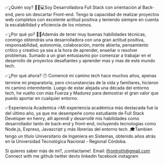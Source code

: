 ✅¿Quién soy? 
👩🏻💻Soy Desarrolladora Full Stack con orientación al Back-end, pero sin descartar Front-end. Tengo la capacidad de realizar proyectos web completos con excelente actitud positiva y teniendo siempre en cuenta la escalabilidad y eficiencia de los mismos.

✅¿Por qué yo? 
💪🏻Además de tener muy buenas habilidades técnicas, conmigo obtendrás una desarrolladora con una gran actitud positiva, responsabilidad, autonomía, colaboración, mente abierta, pensamiento crítico y creativo ya sea a la hora de aprender, enseñar o resolver problemas. 
Sumado a un gran entusiasmo por comenzar a trabajar en el desarrollo de proyectos desafiantes y aprender mas y mas de este mundo tech.

✅¿Por qué ahora?
🕐 Comencé mi camino tech hace muchos años, apenas termine mi preparatoria, pero circunstancias de la vida y familiares, hicieron mi camino intermitente. Luego de estar alejada una década del entorno tech, he vuelto con más Fuerza y Madurez para demostrar el gran valor que puedo aportar en cualquier entorno. 

✅Experiencia Academica
🔥Mi experiencia académica más destacada fue la del último año, ya que me desempeñe como estudiante de Full Stack Developer en henry, allí aprendí y desarrollé mis habilidades como desarrollador tanto de back-end y front-end, incluyendo tecnologías como Node.js, Express, Javascript y más librerías del entorno tech.
🎓Tambien tengo un título Universitario de Ingeniera en Sistemas, obtenido años atrás en la Universidad Tecnológica Nacional - Regional Córdoba.

Si quieres saber más de mi?, ¡contactame!.
Email: ifrontroth@gmail.com
Connect with me
github twitter devto linkedin facebook instagram
